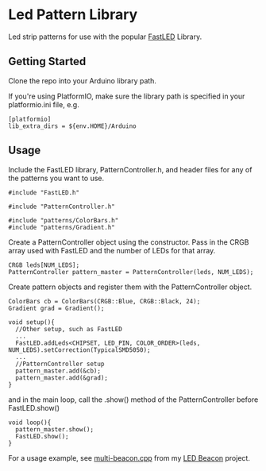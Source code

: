 # Led Pattern Library
Led strip patterns for use with the popular [FastLED](https://github.com/FastLED/FastLED) Library.

## Getting Started

Clone the repo into your Arduino library path.

If you're using PlatformIO, make sure the library path is specified in your platformio.ini file, e.g.

```
[platformio]
lib_extra_dirs = ${env.HOME}/Arduino
```
## Usage

Include the FastLED library, PatternController.h, and header files for any of the patterns you want to use.

```
#include "FastLED.h"

#include "PatternController.h"

#include "patterns/ColorBars.h"
#include "patterns/Gradient.h"
```

Create a PatternController object using the constructor. Pass in the CRGB array used with FastLED and the number of LEDs for that array.

```
CRGB leds[NUM_LEDS];
PatternController pattern_master = PatternController(leds, NUM_LEDS);
```

Create pattern objects and register them with the PatternController object.

```
ColorBars cb = ColorBars(CRGB::Blue, CRGB::Black, 24);
Gradient grad = Gradient();

void setup(){
  //Other setup, such as FastLED 
  ...
  FastLED.addLeds<CHIPSET, LED_PIN, COLOR_ORDER>(leds, NUM_LEDS).setCorrection(TypicalSMD5050);
  ...
  //PatternController setup
  pattern_master.add(&cb);
  pattern_master.add(&grad);
}
```
and in the main loop, call the .show() method of the PatternController before FastLED.show()

```
void loop(){
  pattern_master.show();
  FastLED.show();
}
```


For a usage example, see [multi-beacon.cpp](https://github.com/johnmyrda/multi-beacon/blob/master/src/multi-beacon.cpp) from my [LED Beacon](https://github.com/johnmyrda/multi-beacon) project.
